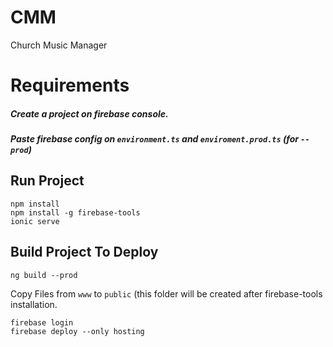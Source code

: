 # CMM

Church Music Manager

# Requirements

##### Create a project on firebase console.
##### Paste firebase config on `environment.ts` and `enviroment.prod.ts` (for `--prod`)

## Run Project

```
npm install
npm install -g firebase-tools
ionic serve
```

## Build Project To Deploy

```
ng build --prod
```
Copy Files from `www` to `public` (this folder will be created after firebase-tools installation.

```
firebase login
firebase deploy --only hosting
```
